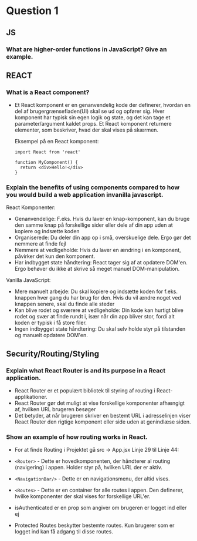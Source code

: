 # **Question 1**

## **JS**
### **What are higher-order functions in JavaScript? Give an example.**

## **REACT**
### **What is a React component?**
* Et React komponent er en genanvendelig kode der definerer, hvordan en del af brugergrænsefladen(UI) skal se ud og opfører sig. Hver komponent har typisk sin egen logik og state, og det
    kan tage et parameter/argument kaldet props. Et React komponent returnere elementer, som beskriver, hvad der skal vises på skærmen.

    Eksempel på en React komponent:
  
    ```
    import React from 'react'
    
    function MyComponent() {
      return <div>Hello!</div>
    }

### **Explain the benefits of using components compared to how you would build a web application invanilla javascript.**

React Komponenter: 
   * Genanvendelige: F.eks. Hvis du laver en knap-komponent, kan du bruge den samme knap på forskellige sider eller dele af din app uden at kopiere og indsætte koden
   * Organiserede: Du deler din app op i små, overskuelige dele. Ergo gør det nemmere at finde fejl
   * Nemmere at vedligeholde: Hvis du laver en ændring i en komponent, påvirker det kun den komponent.
   * Har indbygget state håndtering: React tager sig af at opdatere DOM'en. Ergo behøver du ikke at skrive så meget manuel DOM-manipulation.

Vanilla JavaScript: 
   * Mere manuelt arbejde: Du skal kopiere og indsætte koden for f.eks. knappen hver gang du har brug for den. Hvis du vil ændre noget ved knappen senere, skal du finde alle steder
   * Kan blive rodet og sværere at vedligeholde: Din kode kan hurtigt blive rodet og svær at finde rundt i, især når din app bliver stor, fordi alt koden er typisk i få store filer.
   * Ingen indbygget state håndtering: Du skal selv holde styr på tilstanden og manuelt opdatere DOM'en.



## **Security/Routing/Styling**
### **Explain what React Router is and its purpose in a React application.**

* React Router er et populært bibliotek til styring af routing i React-applikationer.
* React Router gør det muligt at vise forskellige komponenter afhængigt af, hvilken URL brugeren besøger
* Det betyder, at når brugeren skriver en bestemt URL i adresselinjen viser React Router den rigtige komponent eller side uden at genindlæse siden.
    

### **Show an example of how routing works in React.**
    
* For at finde Routing i Projektet gå src -> App.jsx
    Linje 29 til Linje 44:
    
* `<Router>` -  Dette er hovedkomponenten, der håndterer al routing (navigering) i appen. Holder styr på, hvilken URL der er aktiv.
* `<NavigationBar/>` - Dette er en navigationsmenu, der altid vises.
* `<Routes>` - Dette er en container for alle routes i appen. Den definerer, hvilke komponenter der skal vises for forskellige URL'er.
* isAuthenticated er en prop som angiver om brugeren er logget ind eller ej
* Protected Routes beskytter bestemte routes. Kun brugerer som er logget ind kan få adgang til disse routes.
    
    
